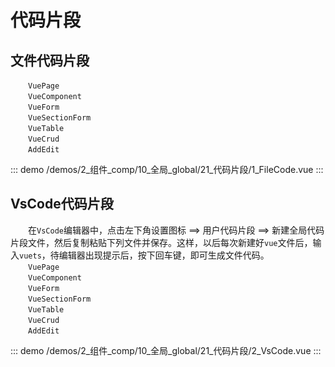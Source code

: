 # 代码片段

## 文件代码片段

&emsp;&emsp;`VuePage`  
&emsp;&emsp;`VueComponent`  
&emsp;&emsp;`VueForm`  
&emsp;&emsp;`VueSectionForm`  
&emsp;&emsp;`VueTable`  
&emsp;&emsp;`VueCrud`  
&emsp;&emsp;`AddEdit`

::: demo 
/demos/2_组件_comp/10_全局_global/21_代码片段/1_FileCode.vue
:::
## VsCode代码片段

&emsp;&emsp;在`VsCode`编辑器中，点击左下角设置图标 ==> 用户代码片段 ==> 新建全局代码片段文件，然后复制粘贴下列文件并保存。这样，以后每次新建好`vue`文件后，输入`vuets`，待编辑器出现提示后，按下回车键，即可生成文件代码。  
&emsp;&emsp;`VuePage`  
&emsp;&emsp;`VueComponent`  
&emsp;&emsp;`VueForm`  
&emsp;&emsp;`VueSectionForm`  
&emsp;&emsp;`VueTable`  
&emsp;&emsp;`VueCrud`  
&emsp;&emsp;`AddEdit`

::: demo 
/demos/2_组件_comp/10_全局_global/21_代码片段/2_VsCode.vue
:::
